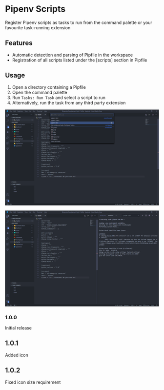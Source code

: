 # Pipenv Scripts

Register Pipenv scripts as tasks to run from the command palette or your favourite task-running extension

## Features

 - Automatic detection and parsing of Pipfile in the workspace
 - Registration of all scripts listed under the [scripts] section in Pipfile

## Usage

1. Open a directory containing a Pipfile
2. Open the command palette
3. Run `Tasks: Run Task` and select a script to run
4. Alternatively, run the task from any third party extension

![Run from the command palette](images/first-step.png)  

![The script is now running!](images/second-step.png)

### 1.0.0

Initial release 

## 1.0.1

Added icon

## 1.0.2

Fixed icon size requirement